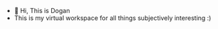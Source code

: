 - 👋 Hi, This is Dogan
- This is my virtual workspace for all things subjectively interesting :)

<!---
mdsinar/mdsinar is a ✨ special ✨ repository because its `README.md` (this file) appears on your GitHub profile.
You can click the Preview link to take a look at your changes.
--->
